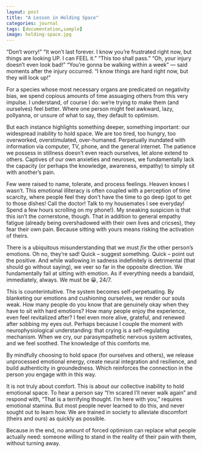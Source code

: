 ```yaml
---
layout: post
title: "A Lesson in Holding Space"
categories: journal
tags: [documentation,sample]
image: holding-space.jpg
---
```


“Don’t worry!” “It won’t last forever. I know you’re frustrated right now, but things are looking UP. I can FEEL it.” “This too shall pass.” “Oh, your injury doesn’t even look bad!” “You’re gonna be walking within a week” — said moments after the injury occurred. “I know things are hard right now, but they will look up!”

For a species whose most necessary organs are predicated on negativity bias, we spend copious amounts of time assuaging others from this very impulse. I understand, of course I do: we’re trying to make them (and ourselves) feel better. Where one person might feel awkward, lazy, pollyanna, or unsure of what to say, they default to optimism.

But each instance highlights something deeper, something important: our widespread inability to hold space. We are too tired, too hungry, too overworked, overstimulated, over-humaned. Perpetually inundated with information via computer, TV, phone, and the general internet. The patience we possess in stillness doesn’t even reach ourselves, let alone extend to others. Captives of our own anxieties and neuroses, we fundamentally lack the capacity (or perhaps the knowledge, awareness, empathy) to simply sit with another’s pain.

Few were raised to name, tolerate, and process feelings. Heaven knows I wasn’t. This emotional illiteracy is often coupled with a perception of time scarcity, where people feel they don’t have the time to go deep (got to get to those dishes! Call the doctor! Talk to my housemates I see everyday! Spend a few hours scrolling on my phone!). My sneaking suspicion is that this isn’t the cornerstone, though. That in addition to general empathy fatigue (already being overshadowed with their own lives and cricses), they fear their own pain. Because sitting with yours means risking the activation of theirs.

There is a ubiquitous misunderstanding that we must *fix* the other person’s emotions. Oh no, they’re sad! Quick – suggest something. Quick – point out the positive. And while wallowing in sadness indefinitely is detrimental (that should go without saying), we veer so far in the opposite direction. We fundamentally fail at sitting with emotion. As if everything needs a bandaid, immediately, always. We must be 😀, 24/7.

This is counterintuitive. The system becomes self-perpetuating. By blanketing our emotions and cushioning ourselves, we render our souls weak. How many people do you know that are genuinely okay when they have to sit with hard emotions? How many people enjoy the experience, even feel revitalized after? I feel even more alive, grateful, and renewed after sobbing my eyes out. Perhaps because I couple the moment with neurophysiological understanding: that crying is a self-regulating mechanism. When we cry, our parasympathetic nervous system activates, and we feel soothed. The knowledge of this comforts me.


By mindfully choosing to hold space (for ourselves and others), we release unprocessed emotional energy, create neural integration and resilience, and build authenticity in groundedness. Which reinforces the connection in the person you engage with in this way.

It is not truly about comfort. This is about our collective inability to hold emotional space. To hear a person say “I’m scared I’ll never walk again” and respond with, “That is a terrifying thought. I’m here with you,” requires emotional stamina. But most people never learned to do this, and never sought out to learn how. We are trained in society to alleviate discomfort (theirs and ours) as quickly as possible.

Because in the end, no amount of forced optimism can replace what people actually need: someone willing to stand in the reality of their pain with them, without turning away.
